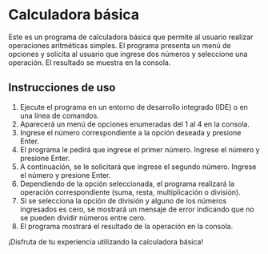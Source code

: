 # Calculadora básica

Este es un programa de calculadora básica que permite al usuario realizar operaciones aritméticas simples. El programa presenta un menú de opciones y solicita al usuario que ingrese dos números y seleccione una operación. El resultado se muestra en la consola.

## Instrucciones de uso

1. Ejecute el programa en un entorno de desarrollo integrado (IDE) o en una línea de comandos.
2. Aparecerá un menú de opciones enumeradas del 1 al 4 en la consola.
3. Ingrese el número correspondiente a la opción deseada y presione Enter.
4. El programa le pedirá que ingrese el primer número. Ingrese el número y presione Enter.
5. A continuación, se le solicitará que ingrese el segundo número. Ingrese el número y presione Enter.
6. Dependiendo de la opción seleccionada, el programa realizará la operación correspondiente (suma, resta, multiplicación o división).
7. Si se selecciona la opción de división y alguno de los números ingresados es cero, se mostrará un mensaje de error indicando que no se pueden dividir números entre cero.
8. El programa mostrará el resultado de la operación en la consola.

¡Disfruta de tu experiencia utilizando la calculadora básica!

